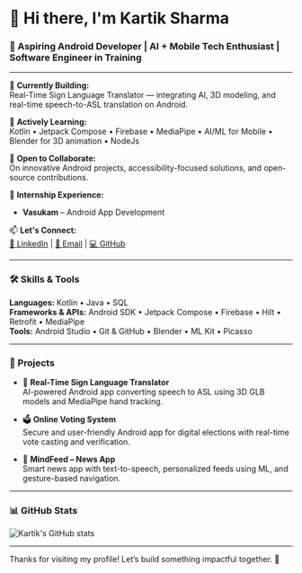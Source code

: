 # 👋 Hi there, I'm Kartik Sharma

### 🚀 Aspiring Android Developer | AI + Mobile Tech Enthusiast | Software Engineer in Training

---

🔭 **Currently Building:**  
Real-Time Sign Language Translator — integrating AI, 3D modeling, and real-time speech-to-ASL translation on Android.  

🌱 **Actively Learning:**  
Kotlin • Jetpack Compose • Firebase • MediaPipe • AI/ML for Mobile • Blender for 3D animation • NodeJs 

🤝 **Open to Collaborate:**  
On innovative Android projects, accessibility-focused solutions, and open-source contributions.  

💼 **Internship Experience:**  
- **Vasukam** – Android App Development  

📫 **Let's Connect:**  
[🔗 LinkedIn](https://www.linkedin.com/in/kartik-sharma-5a220b31b/) | [📧 Email](mailto:kartiksharma242001@gmail.com) | [💻 GitHub](https://github.com/kartik417)

---

### 🛠️ Skills & Tools

**Languages:** Kotlin • Java • SQL  
**Frameworks & APIs:** Android SDK • Jetpack Compose • Firebase • Hilt • Retrofit • MediaPipe  
**Tools:** Android Studio • Git & GitHub • Blender • ML Kit • Picasso  

---

### 🚀 Projects

- 🎯 **Real-Time Sign Language Translator**  
AI-powered Android app converting speech to ASL using 3D GLB models and MediaPipe hand tracking.

- 🗳️ **Online Voting System**  
Secure and user-friendly Android app for digital elections with real-time vote casting and verification.

- 📰 **MindFeed – News App**  
Smart news app with text-to-speech, personalized feeds using ML, and gesture-based navigation.

---

### 📊 GitHub Stats

![Kartik's GitHub stats](https://github-readme-stats.vercel.app/api?username=kartik417&show_icons=true&theme=tokyonight)

---

Thanks for visiting my profile! Let’s build something impactful together. 🚀
